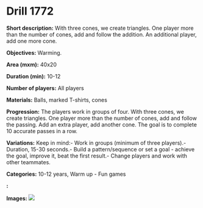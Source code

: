 # Drill 1772

**Short description:**
With three cones, we create triangles. One player more than the number of cones, add and follow the addition. An additional player, add one more cone.

**Objectives:**
Warming.

**Area (mxm):**
40x20

**Duration (min):**
10-12

**Number of players:**
All players

**Materials:**
Balls, marked T-shirts, cones

**Progression:**
The players work in groups of four. With three cones, we create triangles. One player more than the number of cones, add and follow the passing. Add an extra player, add another cone. The goal is to complete 10 accurate passes in a row.

**Variations:**
Keep in mind:- Work in groups (minimum of three players).- Duration, 15-30 seconds.- Build a pattern/sequence or set a goal - achieve the goal, improve it, beat the first result.- Change players and work with other teammates.

**Categories:**
10-12 years, Warm up - Fun games

**:**


**Images:**
![](https://www.coachingfutsal.com/\images\a07d0356-909d-4617-8534-5e124a46d1b3_352.png)

